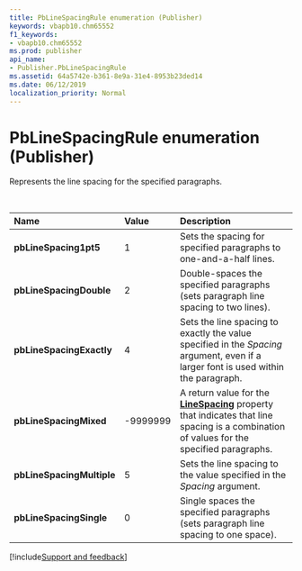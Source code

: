 ```yaml
---
title: PbLineSpacingRule enumeration (Publisher)
keywords: vbapb10.chm65552
f1_keywords:
- vbapb10.chm65552
ms.prod: publisher
api_name:
- Publisher.PbLineSpacingRule
ms.assetid: 64a5742e-b361-8e9a-31e4-8953b23ded14
ms.date: 06/12/2019
localization_priority: Normal
---
```



# PbLineSpacingRule enumeration (Publisher)

Represents the line spacing for the specified paragraphs.

<br/>

|Name|Value|Description|
|:-----|:-----|:-----|
| **pbLineSpacing1pt5**|1|Sets the spacing for specified paragraphs to one-and-a-half lines.|
| **pbLineSpacingDouble**|2|Double-spaces the specified paragraphs (sets paragraph line spacing to two lines).|
| **pbLineSpacingExactly**|4|Sets the line spacing to exactly the value specified in the _Spacing_ argument, even if a larger font is used within the paragraph.|
| **pbLineSpacingMixed**|-9999999|A return value for the **[LineSpacing](Publisher.ParagraphFormat.LineSpacing.md)** property that indicates that line spacing is a combination of values for the specified paragraphs.|
| **pbLineSpacingMultiple**|5|Sets the line spacing to the value specified in the _Spacing_ argument.|
| **pbLineSpacingSingle**|0|Single spaces the specified paragraphs (sets paragraph line spacing to one space).|



[!include[Support and feedback](~/includes/feedback-boilerplate.md)]